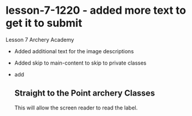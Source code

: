 # lesson-7-1220 - added more text to get it to submit

Lesson 7 Archery Academy

- Added additional text for the image descriptions

- Added skip to main-content to skip to private classes

- add <h2 class="class-schedules" id="class-times">Straight to the Point archery Classes</h2>
  This will allow the screen reader to read the label.
